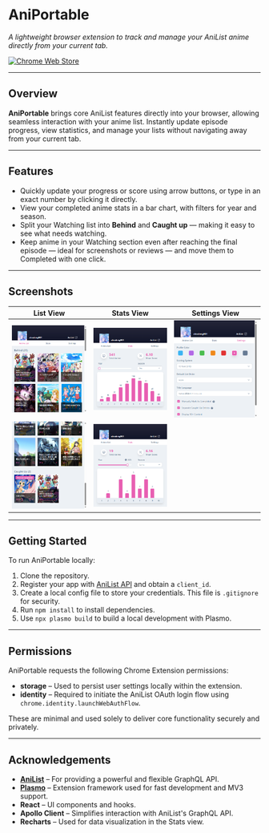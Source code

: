 # AniPortable

_A lightweight browser extension to track and manage your AniList anime directly from your current tab._

[![Chrome Web Store](https://img.shields.io/chrome-web-store/v/hinkgmlhncliohmckclnopolbfjinhmb?style=flat-square)](https://chromewebstore.google.com/detail/hinkgmlhncliohmckclnopolbfjinhmb)

---

## Overview

**AniPortable** brings core AniList features directly into your browser, allowing seamless interaction with your anime list. Instantly update episode progress, view statistics, and manage your lists without navigating away from your current tab.

---

## Features

- Quickly update your progress or score using arrow buttons, or type in an exact number by clicking it directly.
- View your completed anime stats in a bar chart, with filters for year and season.
- Split your Watching list into **Behind** and **Caught up** — making it easy to see what needs watching.
- Keep anime in your Watching section even after reaching the final episode — ideal for screenshots or reviews — and move them to Completed with one click.

---

## Screenshots

| List View | Stats View | Settings View |
|-----------|------------|----------------|
| ![List 1](./screenshots/list1.png) | ![Stats 1](./screenshots/stats1.png) | ![Settings](./screenshots/settings.png) |
| ![List 2](./screenshots/list2.png) | ![Stats 2](./screenshots/stats2.png) | |

---

## Getting Started

To run AniPortable locally:

1. Clone the repository.
2. Register your app with [AniList API](https://anilist.co/settings/developer) and obtain a `client_id`.
3. Create a local config file to store your credentials. This file is `.gitignore` for security.
4. Run `npm install` to install dependencies.
5. Use `npx plasmo build` to build a local development with Plasmo.

---

## Permissions

AniPortable requests the following Chrome Extension permissions:

- **storage** – Used to persist user settings locally within the extension.
- **identity** – Required to initiate the AniList OAuth login flow using `chrome.identity.launchWebAuthFlow`.

These are minimal and used solely to deliver core functionality securely and privately.

---

## Acknowledgements

- **[AniList](https://anilist.co)** – For providing a powerful and flexible GraphQL API.
- **[Plasmo](https://www.plasmo.com/)** – Extension framework used for fast development and MV3 support.
- **React** – UI components and hooks.
- **Apollo Client** – Simplifies interaction with AniList's GraphQL API.
- **Recharts** – Used for data visualization in the Stats view.

